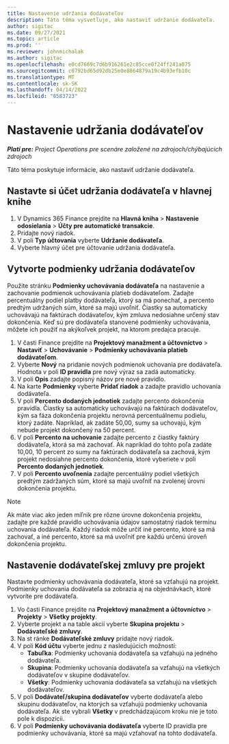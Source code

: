 ```yaml
---
title: Nastavenie udržania dodávateľov
description: Táto téma vysvetľuje, ako nastaviť udržanie dodávateľa.
author: sigitac
ms.date: 09/27/2021
ms.topic: article
ms.prod: ''
ms.reviewer: johnmichalak
ms.author: sigitac
ms.openlocfilehash: e0cd7669c7d6b916261e2c85cce0f24ff241a075
ms.sourcegitcommit: c0792bd65d92db25e0e8864879a19c4b93efb10c
ms.translationtype: MT
ms.contentlocale: sk-SK
ms.lasthandoff: 04/14/2022
ms.locfileid: "8583723"
---
```

# <a name="set-up-vendor-retention"></a>Nastavenie udržania dodávateľov

_**Platí pre:** Project Operations pre scenáre založené na zdrojoch/chýbajúcich zdrojoch_

Táto téma poskytuje informácie, ako nastaviť udržanie dodávateľa.

## <a name="set-up-a-vendor-retention-account-in-general-ledger"></a>Nastavte si účet udržania dodávateľa v hlavnej knihe

1. V Dynamics 365 Finance prejdite na **Hlavná kniha** > **Nastavenie odosielania** > **Účty pre automatické transakcie**.
2. Pridajte nový riadok.
3. V poli **Typ účtovania** vyberte **Udržanie dodávateľa**.
4. Vyberte hlavný účet pre účtovanie udržania dodávateľa.

## <a name="create-vendor-retention-terms"></a>Vytvorte podmienky udržania dodávateľov

Použite stránku **Podmienky uchovávania dodávateľa** na nastavenie a zachovanie podmienok uchovávania platieb dodávateľom. Zadajte percentuálny podiel platby dodávateľa, ktorý sa má ponechať, a percento predtým udržaných súm, ktoré sa majú uvoľniť. Čiastky sa automaticky uchovávajú na faktúrach dodávateľov, kým zmluva nedosiahne určený stav dokončenia. Keď sú pre dodávateľa stanovené podmienky uchovávania, môžete ich použiť na akýkoľvek projekt, na ktorom predajca pracuje.

1. V časti Finance prejdite na **Projektový manažment a účtovníctvo** > **Nastaviť** > **Uchovávanie** > **Podmienky uchovávania platieb dodávateľom**.
2. Vyberte **Nový** na pridanie nových podmienok uchovania pre dodávateľa. Hodnota v poli **ID pravidla** pre nový výraz sa zadá automaticky. 
3. V poli **Opis** zadajte popisný názov pre nové pravidlo.
4. Na karte **Podmienky** vyberte **Pridať riadok** a zadajte pravidlo uchovania dodávateľa.
5. V poli **Percento dodaných jednotiek** zadajte percento dokončenia pravidla. Čiastky sa automaticky uchovávajú na faktúrach dodávateľov, kým sa fáza dokončenia projektu nerovná percentuálnemu podielu, ktorý zadáte. Napríklad, ak zadáte 50,00, sumy sa uchovajú, kým nebude projekt dokončený na 50 percent.
6. V poli **Percento na uchovanie** zadajte percento z čiastky faktúry dodávateľa, ktorá sa má zachovať. Ak napríklad do tohto poľa zadáte 10,00, 10 percent zo sumy na faktúrach dodávateľa sa zachová, kým projekt nedosiahne percento dokončenia, ktoré vyberiete v poli **Percento dodaných jednotiek**.
7. V poli **Percento uvoľnenia** zadajte percentuálny podiel všetkých predtým zadržaných súm, ktoré sa majú uvoľniť na zvolenej úrovni dokončenia projektu.

> [!NOTE]
> Ak máte viac ako jeden míľnik pre rôzne úrovne dokončenia projektu, zadajte pre každé pravidlo uchovávania údajov samostatný riadok termínu uchovania dodávateľa. Každý riadok môže určiť iné percento, ktoré sa má zachovať, a iné percento, ktoré sa má uvoľniť pre každú určenú úroveň dokončenia projektu.

## <a name="set-up-a-vendor-agreement-for-the-project"></a>Nastavenie dodávateľskej zmluvy pre projekt

Nastavte podmienky uchovávania dodávateľa, ktoré sa vzťahujú na projekt. Podmienky uchovania dodávateľa sa zobrazia aj na objednávkach, ktoré vytvoríte pre dodávateľa.

1. Vo časti Finance prejdite na **Projektový manažment a účtovníctvo** > **Projekty** > **Všetky projekty**. 
2. Vyberte projekt a na table akcií vyberte **Skupina projektu** > **Dodávateľské zmluvy**.
3. Na st ránke **Dodávateľské zmluvy** pridajte nový riadok.
4. V poli **Kód účtu** vyberte jednu z nasledujúcich možností:
   - **Tabuľka**: Podmienky uchovania dodávateľa sa vzťahujú na jedného dodávateľa.
   - **Skupina**: Podmienky uchovania dodávateľa sa vzťahujú na všetkých dodávateľov v skupine dodávateľov.
   - **Všetky**: Podmienky uchovania dodávateľa sa vzťahujú na všetkých dodávateľov.
5. V poli **Dodávateľ/skupina dodávateľov** vyberte dodávateľa alebo skupinu dodávateľov, na ktorých sa vzťahujú podmienky uchovania dodávateľa. Ak ste vybrali **Všetky** v predchádzajúcom kroku nie je toto pole k dispozícii.
6. V poli **Podmienky uchovávania dodávateľa** vyberte ID pravidla pre podmienky uchovávania, ktoré sa majú vzťahovať na tohto dodávateľa.

